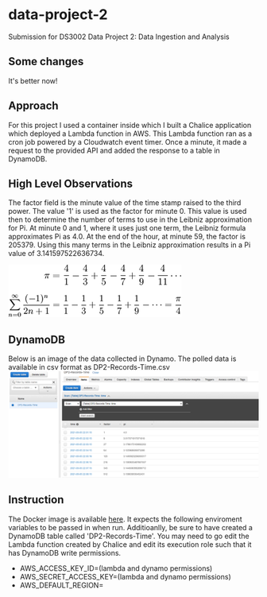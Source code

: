 # data-project-2
Submission for DS3002 Data Project 2: Data Ingestion and Analysis

## Some changes
It's better now!

## Approach
For this project I used a container inside which I built a Chalice application which deployed a Lambda function in AWS. This Lambda function ran as a cron job powered by a Cloudwatch event timer. Once a minute, it made a request to the provided API and added the response to a table in DynamoDB. 

## High Level Observations
The factor field is the minute value of the time stamp raised to the third power. The value '1' is used as the factor for minute 0. This value is used then to determine the number of terms to use in the Leibniz approximation for Pi. At minute 0 and 1, where it uses just one term, the Leibniz formula approximates Pi as 4.0. At the end of the hour, at minute 59, the factor is 205379. Using this many terms in the Leibniz approximation results in a Pi value of 3.141597522636734.

![Formula image](https://raw.githubusercontent.com/dknorr/data-project-2/main/images/leibniz.png?token=AE3BIKJGE4CXXYHUV2FIXHDATRWQK)

## DynamoDB
Below is an image of the data collected in Dynamo. The polled data is available in csv format as DP2-Records-Time.csv
![DynamoDB image](https://raw.githubusercontent.com/dknorr/data-project-2/main/images/dynamo.png?token=AE3BIKILQ6N2YFH53AVT5IDATRTVK)

## Instruction
The Docker image is available [here](https://hub.docker.com/repository/docker/dknorr1/dp2). It expects the following enviroment variables to be passed in when run. Additioanlly, be sure to have created a DynamoDB table called 'DP2-Records-Time'. You may need to go edit the Lambda function created by Chalice and edit its execution role such that it has DynamoDB write permissions.

* AWS_ACCESS_KEY_ID=(lambda and dynamo permissions)
* AWS_SECRET_ACCESS_KEY=(lambda and dynamo permissions)
* AWS_DEFAULT_REGION=

